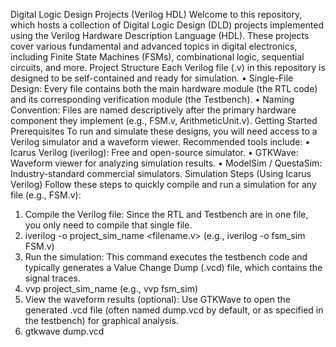 Digital Logic Design Projects (Verilog HDL)
Welcome to this repository, which hosts a collection of Digital Logic Design (DLD) projects implemented using the Verilog Hardware Description Language (HDL).
These projects cover various fundamental and advanced topics in digital electronics, including Finite State Machines (FSMs), combinational logic, sequential circuits, and more.
 Project Structure
Each Verilog file (.v) in this repository is designed to be self-contained and ready for simulation.
•	Single-File Design: Every file contains both the main hardware module (the RTL code) and its corresponding verification module (the Testbench).
•	Naming Convention: Files are named descriptively after the primary hardware component they implement (e.g., FSM.v, ArithmeticUnit.v).
 Getting Started
Prerequisites
To run and simulate these designs, you will need access to a Verilog simulator and a waveform viewer. Recommended tools include:
•	Icarus Verilog (iverilog): Free and open-source simulator.
•	GTKWave: Waveform viewer for analyzing simulation results.
•	ModelSim / QuestaSim: Industry-standard commercial simulators.
Simulation Steps (Using Icarus Verilog)
Follow these steps to quickly compile and run a simulation for any file (e.g., FSM.v):
1.	Compile the Verilog file: Since the RTL and Testbench are in one file, you only need to compile that single file.
2.	iverilog -o project_sim_name <filename.v>
(e.g., iverilog -o fsm_sim FSM.v)
3.	Run the simulation: This command executes the testbench code and typically generates a Value Change Dump (.vcd) file, which contains the signal traces.
4.	vvp project_sim_name
(e.g., vvp fsm_sim)
5.	View the waveform results (optional): Use GTKWave to open the generated .vcd file (often named dump.vcd by default, or as specified in the testbench) for graphical analysis.
6.	gtkwave dump.vcd


